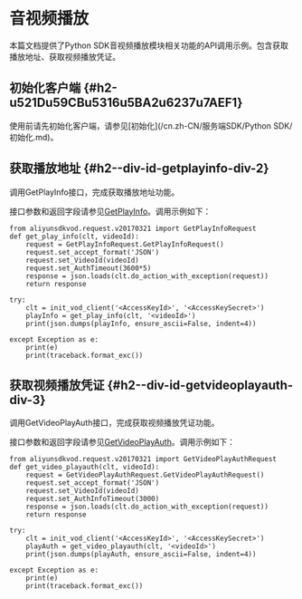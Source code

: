 音视频播放 
==========================

本篇文档提供了Python SDK音视频播放模块相关功能的API调用示例。包含获取播放地址、获取视频播放凭证。

初始化客户端 {#h2-u521Du59CBu5316u5BA2u6237u7AEF1}
--------------------------------------------

使用前请先初始化客户端，请参见[初始化](/cn.zh-CN/服务端SDK/Python SDK/初始化.md)。

获取播放地址 {#h2--div-id-getplayinfo-div-2}
--------------------------------------

调用GetPlayInfo接口，完成获取播放地址功能。

接口参数和返回字段请参见[GetPlayInfo](/cn.zh-CN/服务端API/音视频播放/获取视频播放地址.md)。调用示例如下：

    from aliyunsdkvod.request.v20170321 import GetPlayInfoRequest
    def get_play_info(clt, videoId):
        request = GetPlayInfoRequest.GetPlayInfoRequest()
        request.set_accept_format('JSON')
        request.set_VideoId(videoId)
        request.set_AuthTimeout(3600*5)
        response = json.loads(clt.do_action_with_exception(request))
        return response
    
    try:
        clt = init_vod_client('<AccessKeyId>', '<AccessKeySecret>')
        playInfo = get_play_info(clt, '<videoId>')
        print(json.dumps(playInfo, ensure_ascii=False, indent=4))
    
    except Exception as e:
        print(e)
        print(traceback.format_exc())



获取视频播放凭证 {#h2--div-id-getvideoplayauth-div-3}
---------------------------------------------

调用GetVideoPlayAuth接口，完成获取视频播放凭证功能。

接口参数和返回字段请参见[GetVideoPlayAuth](/cn.zh-CN/服务端API/音视频播放/获取视频播放凭证.md)。调用示例如下：

    from aliyunsdkvod.request.v20170321 import GetVideoPlayAuthRequest
    def get_video_playauth(clt, videoId):
        request = GetVideoPlayAuthRequest.GetVideoPlayAuthRequest()
        request.set_accept_format('JSON')
        request.set_VideoId(videoId)
        request.set_AuthInfoTimeout(3000)
        response = json.loads(clt.do_action_with_exception(request))
        return response
    
    try:
        clt = init_vod_client('<AccessKeyId>', '<AccessKeySecret>')
        playAuth = get_video_playauth(clt, '<videoId>')
        print(json.dumps(playAuth, ensure_ascii=False, indent=4))
    
    except Exception as e:
        print(e)
        print(traceback.format_exc())


